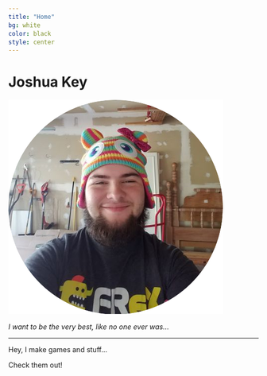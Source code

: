 ```yaml
---
title: "Home"
bg: white
color: black
style: center
---
```


# Joshua Key

![Picture of Joshua key](/img/Picture.png "Honestly the best photo I have")

_I want to be the very best, like no one ever was..._

___

Hey, I make games and stuff... 

Check them out!
  
